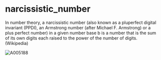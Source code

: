 # narcissistic_number
In number theory, a narcissistic number (also known as a pluperfect digital invariant (PPDI), an Armstrong number (after Michael F. Armstrong) or a plus perfect number) in a given number base b is a number that is the sum of its own digits each raised to the power of the number of digits. (Wikipedia)

![A005188](https://oeis.org/A005188)
